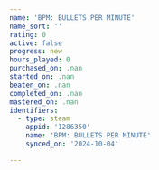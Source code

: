 ```yaml
---
name: 'BPM: BULLETS PER MINUTE'
name_sort: ''
rating: 0
active: false
progress: new
hours_played: 0
purchased_on: .nan
started_on: .nan
beaten_on: .nan
completed_on: .nan
mastered_on: .nan
identifiers:
  - type: steam
    appid: '1286350'
    name: 'BPM: BULLETS PER MINUTE'
    synced_on: '2024-10-04'

---
```

